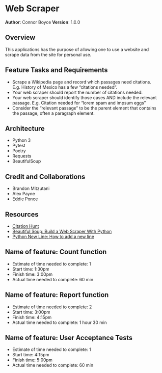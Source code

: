 # Web Scraper

**Author**: Connor Boyce
**Version**: 1.0.0

## Overview

This applications has the purpose of allowing one to use a website and scrape data from the site for personal use.

## Feature Tasks and Requirements
- Scrape a Wikipedia page and record which passages need citations.
E.g. History of Mexico has a few “citations needed”.
- Your web scraper should report the number of citations needed.
- Your web scraper should identify those cases AND include the relevant passage.
E.g. Citation needed for “lorem spam and impsum eggs”
- Consider the “relevant passage” to be the parent element that contains the passage, often a paragraph element.

## Architecture
- Python 3
- Pytest
- Poetry
- Requests
- BeautifulSoup

## Credit and Collaborations
- Brandon Mitzutani
- Alex Payne
- Eddie Ponce

## Resources
- [Citation Hunt](https://citationhunt.toolforge.org/en?id=74244a1a&cat=3dded4f5)
- [Beautiful Soup: Build a Web Scraper With Python](https://realpython.com/beautiful-soup-web-scraper-python/#extract-attributes-from-html-elements)
- [Python New Line: How to add a new line](https://flexiple.com/python-new-line/#:~:text=In%20Python%2C%20the%20new%20line,displayed%20in%20a%20new%20line.)

## Name of feature: Count function
- Estimate of time needed to complete: 1
- Start time: 1:30pm
- Finish time: 3:00pm
- Actual time needed to complete: 60 min
## Name of feature: Report function
- Estimate of time needed to complete: 2
- Start time: 3:00pm
- Finish time: 4:15pm
- Actual time needed to complete: 1 hour 30 min
## Name of feature: User Acceptance Tests
- Estimate of time needed to complete: 1
- Start time: 4:15pm
- Finish time: 5:00pm
- Actual time needed to complete: 60 min
